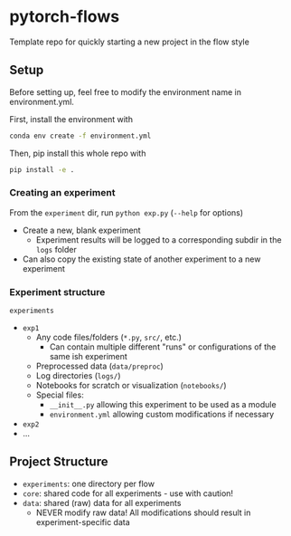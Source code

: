 # pytorch-flows
Template repo for quickly starting a new project in the flow style

## Setup
Before setting up, feel free to modify the environment name in environment.yml.

First, install the environment with

``` sh
conda env create -f environment.yml
```

Then, pip install this whole repo with

``` sh
pip install -e .
```

### Creating an experiment
From the `experiment` dir, run `python exp.py` (`--help` for options)
- Create a new, blank experiment
  - Experiment results will be logged to a corresponding subdir in the `logs` folder
- Can also copy the existing state of another experiment to a new experiment

### Experiment structure
`experiments`
- `exp1`
  - Any code files/folders (`*.py`, `src/`, etc.)
    - Can contain multiple different "runs" or configurations of the same ish experiment
  - Preprocessed data (`data/preproc`)
  - Log directories (`logs/`)
  - Notebooks for scratch or visualization (`notebooks/`)
  - Special files:
    - `__init__.py` allowing this experiment to be used as a module
    - `environment.yml` allowing custom modifications if necessary
- `exp2`
- ...

## Project Structure
- `experiments`: one directory per flow
- `core`: shared code for all experiments - use with caution!
- `data`: shared (raw) data for all experiments
  - NEVER modify raw data! All modifications should result in experiment-specific data
